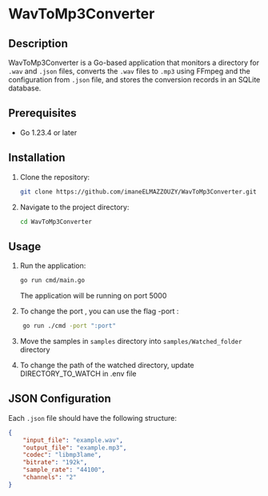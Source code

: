 # WavToMp3Converter

## Description
WavToMp3Converter is a Go-based application that monitors a directory for `.wav` and `.json` files, 
converts the `.wav` files to `.mp3` using FFmpeg and the configuration from `.json` file, and stores the conversion records in an SQLite database.

## Prerequisites
- Go 1.23.4 or later

## Installation
1. Clone the repository:
    ```sh
    git clone https://github.com/imaneELMAZZOUZY/WavToMp3Converter.git
    ```
2. Navigate to the project directory:
    ```sh
    cd WavToMp3Converter
    ```

## Usage

1. Run the application:
    ```sh
    go run cmd/main.go
    ```
    The application will be running on port 5000

2. To change the port , you can use the flag -port :
 ```sh 
     go run ./cmd -port ":port"
 ```

3. Move the samples in `samples` directory into `samples/Watched_folder` directory

4. To change the path of the watched directory, update DIRECTORY_TO_WATCH in .env file

## JSON Configuration

Each `.json` file should have the following structure:

```json
{
    "input_file": "example.wav",
    "output_file": "example.mp3",
    "codec": "libmp3lame",
    "bitrate": "192k",
    "sample_rate": "44100",
    "channels": "2"
}
```


